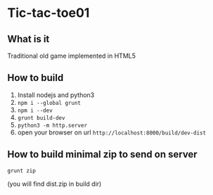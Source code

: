 # Tic-tac-toe01

## What is it
Traditional old game implemented in HTML5

## How to build
1. Install nodejs and python3
1. `npm i --global grunt`
1. `npm i --dev`
1. `grunt build-dev`
1. `python3 -m http.server`
1. open your browser on url `http://localhost:8000/build/dev-dist`

## How to build minimal zip to send on server
`grunt zip`

(you will find dist.zip in build dir)

